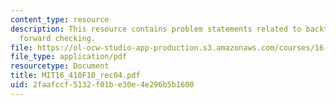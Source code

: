 ```yaml
---
content_type: resource
description: This resource contains problem statements related to backtracking and
  forward checking.
file: https://ol-ocw-studio-app-production.s3.amazonaws.com/courses/16-410-principles-of-autonomy-and-decision-making-fall-2010/2faafccf5132f01be30e4e296b5b1600_MIT16_410F10_rec04.pdf
file_type: application/pdf
resourcetype: Document
title: MIT16_410F10_rec04.pdf
uid: 2faafccf-5132-f01b-e30e-4e296b5b1600
---
```

